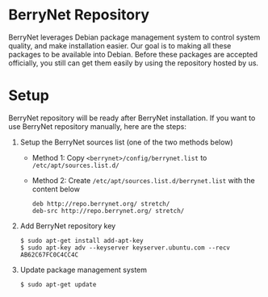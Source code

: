 # BerryNet Repository

BerryNet leverages Debian package management system to control system quality, and make installation easier. Our goal is to making all these packages to be available into Debian. Before these packages are accepted officially, you still can get them easily by using the repository hosted by us.

# Setup

BerryNet repository will be ready after BerryNet installation. If you want to use BerryNet repository manually, here are the steps:

1. Setup the BerryNet sources list (one of the two methods below)

    * Method 1: Copy `<berrynet>/config/berrynet.list` to `/etc/apt/sources.list.d/`
    * Method 2: Create `/etc/apt/sources.list.d/berrynet.list` with the content below

      ```
      deb http://repo.berrynet.org/ stretch/
      deb-src http://repo.berrynet.org/ stretch/
      ```

1. Add BerryNet repository key

    ```
    $ sudo apt-get install add-apt-key
    $ sudo apt-key adv --keyserver keyserver.ubuntu.com --recv AB62C67FC0C4CC4C
    ```

1. Update package management system

    ```
    $ sudo apt-get update
    ```
